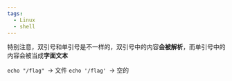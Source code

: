 ```yaml
---
tags:
  - Linux
  - shell
---
```


特别注意，双引号和单引号是不一样的，双引号中的内容**会被解析**，而单引号中的内容会被当成**字面文本**

`echo "/flag" `-> 文件
`echo '/flag' `-> 空的